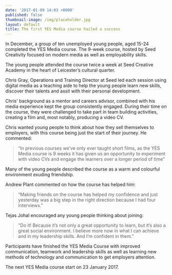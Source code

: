 ```yaml
---
date: '2017-01-09 14:03 +0000'
published: false
thumbnail-image: /img/placeholder.jpg
layout: default
title: The first YES Media course hailed a success
---
```

In December, a group of ten unemployed young people, aged 15-24 completed the YES Media course.  The 9-week course, hosted by Seed Creativity focused on modern media as well as employability skills. 

The young people attended the course twice a week at Seed Creative Academy in the heart of Leicester’s cultural quarter. 

Chris Gray, Operations and Training Director at Seed led each session using digital media as a teaching aide to help the young people learn new skills, discover their talents and assit with their personal development. 

Chris' background as a mentor and careers advisor, combined with his media experience kept the group consistently engaged. During their time on the course, they were challenged to take part in team building activities, creating a film and, most notably, producing a video CV. 

Chris wanted young people to think about how they sell themselves to employers, with this course being just the start of their journey. He commented:

> “In previous courses we’ve only ever taught short films, as the YES Media course is 9 weeks it has given us an opportunity to experiment with video CVs and engage the learners over a longer period of time”

Many of the young people described the course as a warm and colourful environment exuding friendship. 

Andrew Plant commented on how the course has helped him:

> “Making friends on the course has helped my confidence and just yesterday was a big step in the right direction because I had four interviews.”

Tejas Johal encouraged any young people thinking about joining: 

> "Do it! Because it’s not only a great opportunity to learn, but it’s also a great social environment. I believe more now in what I can achieve and in my leadership skills. And I’m confident in them."

Participants have finished the YES Media Course with improved communication, teamwork and leadership skills as well as learning new methods of technology and communication to get employers attention.

The next YES Media course start on 23 January 2017. 